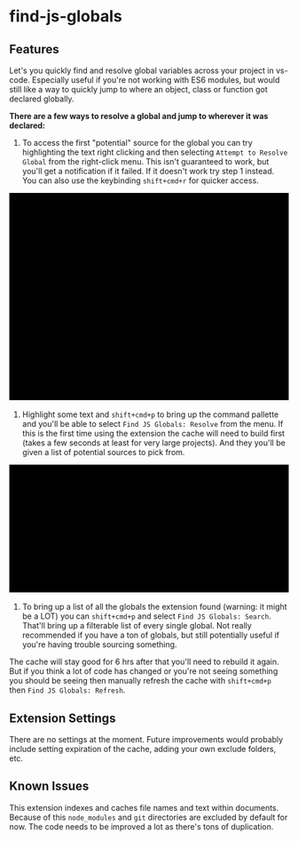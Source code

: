 # find-js-globals

## Features

Let's you quickly find and resolve global variables across your project in vs-code. Especially useful if you're not working with ES6 modules, but would still like a way to quickly jump to where an object, class or function got declared globally.

**There are a few ways to resolve a global and jump to wherever it was declared:**

1. To access the first "potential" source for the global you can try highlighting the text right clicking and then selecting `Attempt to Resolve Global` from the right-click menu. This isn't guaranteed to work, but you'll get a notification if it failed. If it doesn't work try step 1 instead. You can also use the keybinding `shift+cmd+r` for quicker access.

<img src="./images/cmdshiftr.gif" alt="Text HighLight Jump To Definition"/>

1. Highlight some text and `shift+cmd+p` to bring up the command pallette and you'll be able to select `Find JS Globals: Resolve` from the menu. If this is the first time using the extension the cache will need to build first (takes a few seconds at least for very large projects). And they you'll be given a list of potential sources to pick from.

<img src="./images/showtime.gif" alt="Find JS Globals: Resolve"/>

1. To bring up a list of all the globals the extension found (warning: it might be a LOT) you can `shift+cmd+p` and select `Find JS Globals: Search`. That'll bring up a filterable list of every single global. Not really recommended if you have a ton of globals, but still potentially useful if you're having trouble sourcing something.

The cache will stay good for 6 hrs after that you'll need to rebuild it again. But if you think a lot of code has changed or you're not seeing something you should be seeing then manually refresh the cache with `shift+cmd+p` then `Find JS Globals: Refresh`.

## Extension Settings

There are no settings at the moment. Future improvements would probably include setting expiration of the cache, adding your own exclude folders, etc.

## Known Issues

This extension indexes and caches file names and text within documents. Because of this `node_modules` and `git` directories are excluded by default for now. The code needs to be improved a lot as there's tons of duplication.